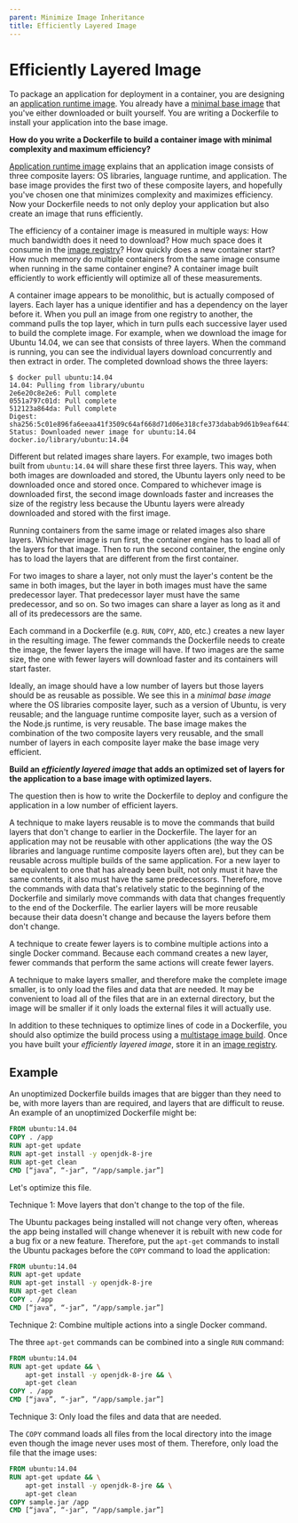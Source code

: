 ```yaml
---
parent: Minimize Image Inheritance
title: Efficiently Layered Image
---
```

# Efficiently Layered Image

To package an application for deployment in a container, you are designing an [application runtime image](Application-Runtime-Image.md). You already have a [minimal base image](minimal-base-image.md) that you've either downloaded or built yourself. You are writing a Dockerfile to install your application into the base image.

**How do you write a Dockerfile to build a container image with minimal complexity and maximum efficiency?**

[Application runtime image](Application-Runtime-Image.md) explains that an application image consists of three composite layers: OS libraries, language runtime, and application. The base image provides the first two of these composite layers, and hopefully you've chosen one that minimizes complexity and maximizes efficiency. Now your Dockerfile needs to not only deploy your application but also create an image that runs efficiently.

The efficiency of a container image is measured in multiple ways: How much bandwidth does it need to download? How much space does it consume in the [image registry](../container-architecture/image-registries-as-a-service.md)? How quickly does a new container start? How much memory do multiple containers from the same image consume when running in the same container engine? A container image built efficiently to work efficiently will optimize all of these measurements.

A container image appears to be monolithic, but is actually composed of layers. Each layer has a unique identifier and has a dependency on the layer before it. When you pull an image from one registry to another, the command pulls the top layer, which in turn pulls each successive layer used to build the complete image. For example, when we download the image for Ubuntu 14.04, we can see that consists of three layers. When the command is running, you can see the individual layers download concurrently and then extract in order. The completed download shows the three layers:

```shell
$ docker pull ubuntu:14.04
14.04: Pulling from library/ubuntu
2e6e20c8e2e6: Pull complete
0551a797c01d: Pull complete
512123a864da: Pull complete
Digest: sha256:5c01e896fa6eeaa41f3509c64af668d71d06e318cfe373dabab9d61b9eaf6441
Status: Downloaded newer image for ubuntu:14.04
docker.io/library/ubuntu:14.04
```

Different but related images share layers. For example, two images both built from `ubuntu:14.04` will share these first three layers. This way, when both images are downloaded and stored, the Ubuntu layers only need to be downloaded once and stored once. Compared to whichever image is downloaded first, the second image downloads faster and increases the size of the registry less because the Ubuntu layers were already downloaded and stored with the first image.

Running containers from the same image or related images also share layers. Whichever image is run first, the container engine has to load all of the layers for that image. Then to run the second container, the engine only has to load the layers that are different from the first container.

For two images to share a layer, not only must the layer's content be the same in both images, but the layer in both images must have the same predecessor layer. That predecessor layer must have the same predecessor, and so on. So two images can share a layer as long as it and all of its predecessors are the same.

Each command in a Dockerfile (e.g. `RUN`, `COPY`, `ADD`, etc.) creates a new layer in the resulting image. The fewer commands the Dockerfile needs to create the image, the fewer layers the image will have. If two images are the same size, the one with fewer layers will download faster and its containers will start faster.

Ideally, an image should have a low number of layers but those layers should be as reusable as possible. We see this in a *minimal base image* where the OS libraries composite layer, such as a version of Ubuntu, is very reusable; and the language runtime composite layer, such as a version of the Node.js runtime, is very reusable. The base image makes the combination of the two composite layers very reusable, and the small number of layers in each composite layer make the base image very efficient.

**Build an *efficiently layered image* that adds an optimized set of layers for the application to a base image with optimized layers.**

The question then is how to write the Dockerfile to deploy and configure the application in a low number of efficient layers.

A technique to make layers reusable is to move the commands that build layers that don't change to earlier in the Dockerfile. The layer for an application may not be reusable with other applications (the way the OS libraries and language runtime composite layers often are), but they can be reusable across multiple builds of the same application. For a new layer to be equivalent to one that has already been built, not only must it have the same contents, it also must have the same predecessors. Therefore, move the commands with data that's relatively static to the beginning of the Dockerfile and similarly move commands with data that changes frequently to the end of the Dockerfile. The earlier layers will be more reusable because their data doesn't change and because the layers before them don't change.

A technique to create fewer layers is to combine multiple actions into a single Docker command. Because each command creates a new layer, fewer commands that perform the same actions will create fewer layers.

A technique to make layers smaller, and therefore make the complete image smaller, is to only load the files and data that are needed. It may be convenient to load all of the files that are in an external directory, but the image will be smaller if it only loads the external files it will actually use.

In addition to these techniques to optimize lines of code in a Dockerfile, you should also optimize the build process using a [multistage image build](multistage-image-build.md). Once you have built your *efficiently layered image*, store it in an [image registry](../container-architecture/image-registries-as-a-service.md).

## Example

An unoptimized Dockerfile builds images that are bigger than they need to be, with more layers than are required, and layers that are difficult to reuse. An example of an unoptimized Dockerfile might be:

```dockerfile
FROM ubuntu:14.04
COPY . /app
RUN apt-get update
RUN apt-get install -y openjdk-8-jre
RUN apt-get clean
CMD [“java”, “-jar”, “/app/sample.jar”]
```

Let's optimize this file.

Technique 1: Move layers that don't change to the top of the file.

The Ubuntu packages being installed will not change very often, whereas the app being installed will change whenever it is rebuilt with new code for a bug fix or a new feature. Therefore, put the `apt-get` commands to install the Ubuntu packages before the `COPY` command to load the application:

```dockerfile
FROM ubuntu:14.04
RUN apt-get update
RUN apt-get install -y openjdk-8-jre
RUN apt-get clean
COPY . /app
CMD [“java”, “-jar”, “/app/sample.jar”]
```

Technique 2: Combine multiple actions into a single Docker command.

The three `apt-get` commands can be combined into a single `RUN` command:

```dockerfile
FROM ubuntu:14.04
RUN apt-get update && \
    apt-get install -y openjdk-8-jre && \
    apt-get clean
COPY . /app
CMD [“java”, “-jar”, “/app/sample.jar”]
```

Technique 3: Only load the files and data that are needed.

The `COPY` command loads all files from the local directory into the image even though the image never uses most of them. Therefore, only load the file that the image uses:

```dockerfile
FROM ubuntu:14.04
RUN apt-get update && \
    apt-get install -y openjdk-8-jre && \
    apt-get clean
COPY sample.jar /app
CMD [“java”, “-jar”, “/app/sample.jar”]
```

